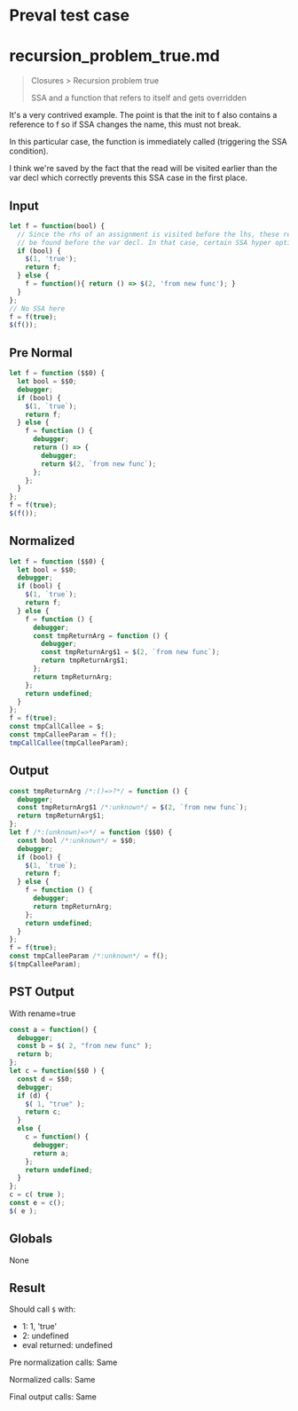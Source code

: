 # Preval test case

# recursion_problem_true.md

> Closures > Recursion problem true
>
> SSA and a function that refers to itself and gets overridden

It's a very contrived example. The point is that the init to f also contains a reference to f so if SSA changes the name, this must not break.

In this particular case, the function is immediately called (triggering the SSA condition).

I think we're saved by the fact that the read will be visited earlier than the var decl which correctly prevents this SSA case in the first place.

## Input

`````js filename=intro
let f = function(bool) {
  // Since the rhs of an assignment is visited before the lhs, these references of `f` will
  // be found before the var decl. In that case, certain SSA hyper optimizations are skipped.
  if (bool) {
    $(1, 'true');
    return f;
  } else {
    f = function(){ return () => $(2, 'from new func'); }
  }
};
// No SSA here
f = f(true);
$(f());
`````

## Pre Normal


`````js filename=intro
let f = function ($$0) {
  let bool = $$0;
  debugger;
  if (bool) {
    $(1, `true`);
    return f;
  } else {
    f = function () {
      debugger;
      return () => {
        debugger;
        return $(2, `from new func`);
      };
    };
  }
};
f = f(true);
$(f());
`````

## Normalized


`````js filename=intro
let f = function ($$0) {
  let bool = $$0;
  debugger;
  if (bool) {
    $(1, `true`);
    return f;
  } else {
    f = function () {
      debugger;
      const tmpReturnArg = function () {
        debugger;
        const tmpReturnArg$1 = $(2, `from new func`);
        return tmpReturnArg$1;
      };
      return tmpReturnArg;
    };
    return undefined;
  }
};
f = f(true);
const tmpCallCallee = $;
const tmpCalleeParam = f();
tmpCallCallee(tmpCalleeParam);
`````

## Output


`````js filename=intro
const tmpReturnArg /*:()=>?*/ = function () {
  debugger;
  const tmpReturnArg$1 /*:unknown*/ = $(2, `from new func`);
  return tmpReturnArg$1;
};
let f /*:(unknown)=>*/ = function ($$0) {
  const bool /*:unknown*/ = $$0;
  debugger;
  if (bool) {
    $(1, `true`);
    return f;
  } else {
    f = function () {
      debugger;
      return tmpReturnArg;
    };
    return undefined;
  }
};
f = f(true);
const tmpCalleeParam /*:unknown*/ = f();
$(tmpCalleeParam);
`````

## PST Output

With rename=true

`````js filename=intro
const a = function() {
  debugger;
  const b = $( 2, "from new func" );
  return b;
};
let c = function($$0 ) {
  const d = $$0;
  debugger;
  if (d) {
    $( 1, "true" );
    return c;
  }
  else {
    c = function() {
      debugger;
      return a;
    };
    return undefined;
  }
};
c = c( true );
const e = c();
$( e );
`````

## Globals

None

## Result

Should call `$` with:
 - 1: 1, 'true'
 - 2: undefined
 - eval returned: undefined

Pre normalization calls: Same

Normalized calls: Same

Final output calls: Same
